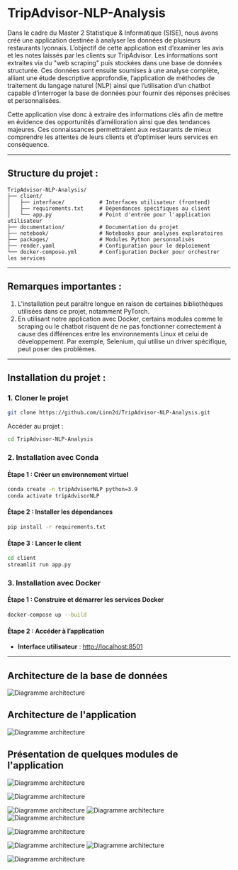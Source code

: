 # TripAdvisor-NLP-Analysis

Dans le cadre du Master 2 Statistique & Informatique (SISE), nous avons créé une application destinée à analyser les données de plusieurs restaurants lyonnais. L’objectif de cette application est d’examiner les avis et les notes laissés par les clients sur TripAdvisor. Les informations sont extraites via du "web scraping" puis stockées dans une base de données structurée. Ces données sont ensuite soumises à une analyse complète, alliant une étude descriptive approfondie, l’application de méthodes de traitement du langage naturel (NLP) ainsi que l’utilisation d’un chatbot capable d’interroger la base de données pour fournir des réponses précises et personnalisées.

Cette application vise donc à extraire des informations clés afin de mettre en évidence des opportunités d’amélioration ainsi que des tendances majeures. Ces connaissances permettraient aux restaurants de mieux comprendre les attentes de leurs clients et d’optimiser leurs services en conséquence.

---

## **Structure du projet** :

```plaintext
TripAdvisor-NLP-Analysis/
├── client/
│   ├── interface/           # Interfaces utilisateur (frontend)
│   ├── requirements.txt     # Dépendances spécifiques au client
│   └── app.py               # Point d'entrée pour l'application utilisateur
├── documentation/           # Documentation du projet
├── notebook/                # Notebooks pour analyses exploratoires
├── packages/                # Modules Python personnalisés
├── render.yaml              # Configuration pour le déploiement
└── docker-compose.yml       # Configuration Docker pour orchestrer les services
```

---

## **Remarques importantes** :

1. L'installation peut paraître longue en raison de certaines bibliothèques utilisées dans ce projet, notamment PyTorch.
2. En utilisant notre application avec Docker, certains modules comme le scraping ou le chatbot risquent de ne pas fonctionner correctement à cause des différences entre les environnements Linux et celui de développement. Par exemple, Selenium, qui utilise un driver spécifique, peut poser des problèmes.

---

## **Installation du projet** :

### 1. **Cloner le projet**

```bash
git clone https://github.com/Linn2d/TripAdvisor-NLP-Analysis.git
```

Accéder au projet :

```bash
cd TripAdvisor-NLP-Analysis
```

### 2. **Installation avec Conda**

#### Étape 1 : Créer un environnement virtuel

```bash
conda create -n tripAdvisorNLP python=3.9
conda activate tripAdvisorNLP
```

#### Étape 2 : Installer les dépendances

```bash
pip install -r requirements.txt
```

#### Étape 3 : Lancer le client

```bash
cd client
streamlit run app.py
```

### 3. **Installation avec Docker**

#### Étape 1 : Construire et démarrer les services Docker

```bash
docker-compose up --build
```

#### Étape 2 : Accéder à l’application

- **Interface utilisateur** : [http://localhost:8501](http://localhost:8501)

---

## **Architecture de la base de données**

![Diagramme architecture](documentation/bdd.png)


## **Architecture de l'application**

![Diagramme architecture](documentation/architecture.png)

## **Présentation de quelques modules de l'application**

![Diagramme architecture](documentation/accueil.png)

![Diagramme architecture](documentation/carte.png)

![Diagramme architecture](documentation/Analyse_globale_restaurant.png)
![Diagramme architecture](documentation/analyseNbAvis.png)
![Diagramme architecture](documentation/analyseRestaurantALL.png)


![Diagramme architecture](documentation/chatBot.png)

![Diagramme architecture](documentation/evolutionSentiment.png)
![Diagramme architecture](documentation/WordClouds.png)

![Diagramme architecture](documentation/scrap.png) 

